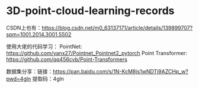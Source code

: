 # 3D-point-cloud-learning-records

CSDN上也有：https://blog.csdn.net/m0_63137171/article/details/139899707?spm=1001.2014.3001.5502

使用大佬的代码学习：
PointNet: https://github.com/yanx27/Pointnet_Pointnet2_pytorch
Point Transformer: https://github.com/qq456cvb/Point-Transformers

数据集分享：链接：https://pan.baidu.com/s/1N-KcM8js1wNDTj9AZCHp_w?pwd=4gln 提取码：4gln 
